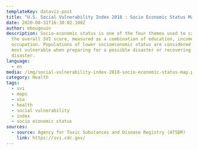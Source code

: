 ```yaml
---
templateKey: dataviz-post
title: "U.S. Social Vulnerability Index 2018 : Socio Economic Status Map"
date: 2020-08-31T16:30:02.100Z
author: mbougouin
description: Socio-economic status is one of the four themes used to calculate
  the overall SVI score, measured as a combination of education, income, and
  occupation. Populations of lower socioeconomic status are considered to be the
  most vulnerable when preparing for a possible disaster or recovering from a
  disaster.
language:
  - en
media: /img/social-vulnerability-index-2018-socio-economic-status-map.png
category: Health
tags:
  - svi
  - maps
  - usa
  - health
  - social vulnerability
  - index
  - socio economic status
sources:
  - source: Agency for Toxic Substances and Disease Registry (ATSDR)
    link: https://svi.cdc.gov/
---
```

